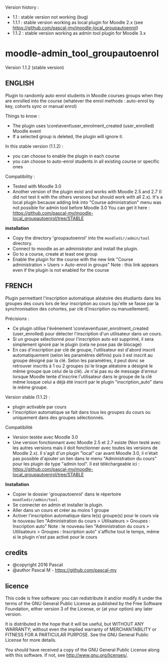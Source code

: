 Version history :
- 1.1 : stable version not working (bug)
- 1.1.1 : stable version working as local plugin for Moodle 2.x (see https://github.com/pascal-my/moodle-local_groupautoenrol)
- 1.1.2 : stable version working as admin tool plugin for Moodle 3.x


moodle-admin_tool_groupautoenrol
===========================
Version 1.1.2 (stable version)

 
ENGLISH
-------
Plugin to randomly auto enrol students in Moodle courses groups when they are enrolled into the course (whatever the enrol methods : auto-enrol by key, cohorts sync or manual enrol)

Things to know :
- The plugin uses \core\event\user_enrolment_created (user_enrolled) Moodle event
- If a selected group is deleted, the plugin will ignore it.

In this stable version (1.1.2) :
- you can choose to enable the plugin in each course
- you can choose to auto-enrol students in all existing course or specific ones

Compatibility :
- Tested with Moodle 3.0
- Another version of the plugin exist and works with Moodle 2.5 and 2.7 (I did not test it with the others versions but should work with all 2.x).
It's a local plugin because adding link into "Course administration" menu was not possible for admin tool before Moodle 3.0
You can get it here : https://github.com/pascal-my/moodle-local_groupautoenrol/tree/STABLE


**installation**
* Copy the directory 'groupautoenrol' into the `moodledir/admin/tool` directory.
* Connect to moodle as an administrator and install the plugin.
* Go to a course, create at least one group
* Enable the plugin for the course with the new link "Course administration > Users > Auto-enrol in groups"
Note : this link appears even if the plugin is not enabled for the course


FRENCH
------
Plugin permettant l'inscription automatique aléatoire des étudiants dans les groupes des cours lors de leur inscription au cours (qu'elle se fasse par la synchronisation des cohortes, par clé d'inscription ou manuellement).

Précisions :
- Ce plugin utilise l'évènement \core\event\user_enrolment_created (user_enrolled) pour détecter l'inscription d'un utilisateur dans un cours.
- Si un groupe sélectionné pour l'inscription auto est supprimé, il sera simplement ignoré par le plugin (cela ne pose pas de blocage)
- En cas d'inscription par clé de groupe, l'utilisateur est d'abord inscrit automatiquement (selon les paramètres définis) puis il est inscrit au groupe désigné par la clé.
Selon les paramètres, il peut donc se retrouver inscrits à 1 ou 2 groupes (si le tirage aléatoire a désigné le même groupe que celui de la clé). Je n'ai pas eu de message d'erreur lorsque Moodle tente d'inscrire l'utilisateur dans le groupe de la clé même losque celui a déjà été inscrit par le plugin "inscription_auto" dans le même groupe.

Version stable (1.1.2) :
- plugin activable par cours
- l'inscription automatique se fait dans tous les groupes du cours ou uniquement dans des groupes sélectionnés.

Compatibilité
- Version testée avec Moodle 3.0
- Une version fonctionnant avec Moodle 2.5 et 2.7 existe (Non testé avec les autres versions mais il doit fonctionner avec toutes les versions de Moodle 2.x).
Il s'agit d'un plugin "local" car avant Moodle 3.0, il n'était pas possible d'ajouter un lien dans le menu "Administration du cours" pour les plugin de type "admin tool".
Il est téléchargeable ici : https://github.com/pascal-my/moodle-local_groupautoenrol/tree/STABLE


**Installation**
* Copier le dossier 'groupautoenrol' dans le répertoire `moodledir/admin/tool`.
* Se connecter en admin et installer le plugin.
* Aller dans un cours et créer au moins 1 groupe
* Activer l'inscription automatique dans le(s) groupe(s) pour le cours via le nouveau lien "Administration du cours > Utilisateurs > Groupes : Inscription auto"
Note : le nouveau lien "Administration du cours > Utilisateurs > Groupes : Inscription auto" s'affiche tout le temps, même si le plugin n'est pas activé pour le cours


credits
-------
* @copyright  2016 Pascal
* @author     Pascal M - https://github.com/pascal-my


licence
-------
This code is free software: you can redistribute it and/or modify
it under the terms of the GNU General Public License as published by
the Free Software Foundation, either version 3 of the License, or
(at your option) any later version.
 
It is distributed in the hope that it will be useful,
but WITHOUT ANY WARRANTY; without even the implied warranty of
MERCHANTABILITY or FITNESS FOR A PARTICULAR PURPOSE.  See the
GNU General Public License for more details.
 
You should have received a copy of the GNU General Public License
along with this software. If not, see http://www.gnu.org/licenses/.


